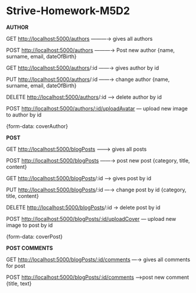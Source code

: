 # Strive-Homework-M5D2

**AUTHOR**

GET [http://localhost:5000/authors](http://localhost:5000/authors) ———→   gives all authors

POST [http://localhost:5000/authors](http://localhost:5000/authors) ———→ Post new author  {name, surname, email, dateOfBirth}

GET  [http://localhost:5000/authors](http://localhost:5000/authors)/:id ——→ gives author by id

PUT [http://localhost:5000/authors](http://localhost:5000/authors)/:id ——→ change author {name, surname, email, dateOfBirth}

DELETE [http://localhost:5000/authors](http://localhost:5000/authors)/:id —> delete author by id 

POST  [](http://localhost:5000/blogPosts/etxcy5e3cl1p4efj9/uploadCover)[http://localhost:5000/authors/:id/uploadAvatar](http://localhost:5000/authors/etxcy51ugl1nallap/uploadAvatar) — upload new image to author by id  

{form-data: coverAuthor}

**POST**

GET [http://localhost:5000/blogPosts](http://localhost:5000/blogPosts) ———> gives all posts

POST [http://localhost:5000/blogPosts](http://localhost:5000/blogPosts) ——→ post new post {category, title, content}

GET [http://localhost:5000/blogPosts](http://localhost:5000/blogPosts)/:id —>   gives post by id

PUT [http://localhost:5000/blogPosts](http://localhost:5000/blogPosts)/:id —→  change post by id {category, title, content}

DELETE [http://localhost:5000/blogPosts](http://localhost:5000/blogPosts)/:id → delete post by id

POST  [http://localhost:5000/blogPosts/:id/uploadCover](http://localhost:5000/blogPosts/etxcy5e3cl1p4efj9/uploadCover) — upload new image to post by id 

{form-data: coverPost}

**POST COMMENTS**

GET [http://localhost:5000/blogPosts/:id/comments](http://localhost:5000/blogPosts/etxcy5b58l1oz1j0q/comments) —→ gives all comments for post

POST [http://localhost:5000/blogPosts/:id/comments](http://localhost:5000/blogPosts/etxcy590kl1pmcq79/comments) —>post new comment {title, text}
